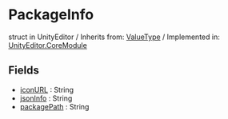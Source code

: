 # PackageInfo
struct in UnityEditor
 / Inherits from: <a href="https://docs.unity3d.com/6000.0/Documentation/ScriptReference/ValueType.html">ValueType</a> / Implemented in: <a href="https://docs.unity3d.com/6000.0/Documentation/ScriptReference/UnityEditor.CoreModule.html">UnityEditor.CoreModule</a>

## Fields
- <a href="https://docs.unity3d.com/6000.0/Documentation/ScriptReference/PackageInfo-iconURL.html">iconURL</a> : String
- <a href="https://docs.unity3d.com/6000.0/Documentation/ScriptReference/PackageInfo-jsonInfo.html">jsonInfo</a> : String
- <a href="https://docs.unity3d.com/6000.0/Documentation/ScriptReference/PackageInfo-packagePath.html">packagePath</a> : String
